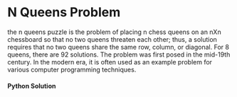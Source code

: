 
<H1>N Queens Problem</h1>

the n queens puzzle is the problem of placing n chess queens on an nXn chessboard so that no two queens threaten each other; thus, a solution requires that no two queens share the same row, column, or diagonal. 
For 8 queens, there are 92 solutions. The problem was first posed in the mid-19th century. In the modern era, it is often used as an example problem for various computer programming techniques.

<h4> Python Solution
